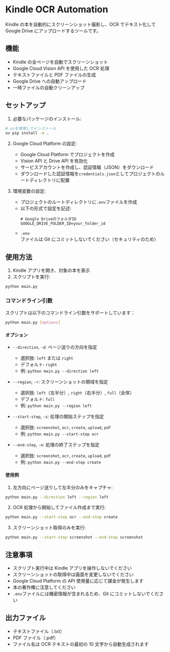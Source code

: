 # Kindle OCR Automation

Kindle の本を自動的にスクリーンショット撮影し、OCR でテキスト化して Google Drive にアップロードするツールです。

## 機能

- Kindle の全ページを自動でスクリーンショット
- Google Cloud Vision API を使用した OCR 処理
- テキストファイルと PDF ファイルの生成
- Google Drive への自動アップロード
- 一時ファイルの自動クリーンアップ

## セットアップ

1. 必要なパッケージのインストール:

```bash
# uvを使用してインストール
uv pip install -e .
```

2. Google Cloud Platform の設定:

   - Google Cloud Platform でプロジェクトを作成
   - Vision API と Drive API を有効化
   - サービスアカウントを作成し、認証情報（JSON）をダウンロード
   - ダウンロードした認証情報を`credentials.json`としてプロジェクトのルートディレクトリに配置

3. 環境変数の設定:
   - プロジェクトのルートディレクトリに`.env`ファイルを作成
   - 以下の形式で設定を記述:
     ```env
     # Google DriveのフォルダID
     GOOGLE_DRIVE_FOLDER_ID=your_folder_id
     ```
   - `.env`ファイルは Git にコミットしないでください（セキュリティのため）

## 使用方法

1. Kindle アプリを開き、対象の本を表示
2. スクリプトを実行:

```bash
python main.py
```

### コマンドライン引数

スクリプトは以下のコマンドライン引数をサポートしています：

```bash
python main.py [options]
```

#### オプション

- `--direction`, `-d`: ページ送りの方向を指定

  - 選択肢: `left` または `right`
  - デフォルト: `right`
  - 例: `python main.py --direction left`

- `--region`, `-r`: スクリーンショットの領域を指定

  - 選択肢: `left`（左半分）, `right`（右半分）, `full`（全体）
  - デフォルト: `full`
  - 例: `python main.py --region left`

- `--start-step`, `-s`: 処理の開始ステップを指定

  - 選択肢: `screenshot`, `ocr`, `create`, `upload`, `pdf`
  - 例: `python main.py --start-step ocr`

- `--end-step`, `-e`: 処理の終了ステップを指定
  - 選択肢: `screenshot`, `ocr`, `create`, `upload`, `pdf`
  - 例: `python main.py --end-step create`

#### 使用例

1. 左方向にページ送りして左半分のみをキャプチャ:

```bash
python main.py --direction left --region left
```

2. OCR 処理から開始してファイル作成まで実行:

```bash
python main.py --start-step ocr --end-step create
```

3. スクリーンショット取得のみを実行:

```bash
python main.py --start-step screenshot --end-step screenshot
```

## 注意事項

- スクリプト実行中は Kindle アプリを操作しないでください
- スクリーンショットの取得中は画面を変更しないでください
- Google Cloud Platform の API 使用量に応じて課金が発生します
- 本の著作権に注意してください
- `.env`ファイルには機密情報が含まれるため、Git にコミットしないでください

## 出力ファイル

- テキストファイル（.txt）
- PDF ファイル（.pdf）
- ファイル名は OCR テキストの最初の 10 文字から自動生成されます
